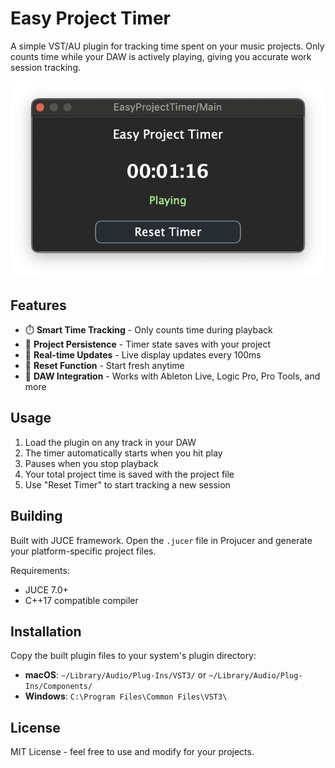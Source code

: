 # Easy Project Timer

A simple VST/AU plugin for tracking time spent on your music projects. Only counts time while your DAW is actively playing, giving you accurate work session tracking.

![Easy Project Timer Screenshot](screenshot.png)

## Features

- ⏱️ **Smart Time Tracking** - Only counts time during playback
- 💾 **Project Persistence** - Timer state saves with your project
- 🎯 **Real-time Updates** - Live display updates every 100ms
- 🔄 **Reset Function** - Start fresh anytime
- 🎵 **DAW Integration** - Works with Ableton Live, Logic Pro, Pro Tools, and more

## Usage

1. Load the plugin on any track in your DAW
2. The timer automatically starts when you hit play
3. Pauses when you stop playback
4. Your total project time is saved with the project file
5. Use "Reset Timer" to start tracking a new session

## Building

Built with JUCE framework. Open the `.jucer` file in Projucer and generate your platform-specific project files.

Requirements:
- JUCE 7.0+
- C++17 compatible compiler

## Installation

Copy the built plugin files to your system's plugin directory:
- **macOS**: `~/Library/Audio/Plug-Ins/VST3/` or `~/Library/Audio/Plug-Ins/Components/`
- **Windows**: `C:\Program Files\Common Files\VST3\`

## License

MIT License - feel free to use and modify for your projects.
